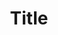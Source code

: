 ---
title: Title
description: Description
slug: 'slug-url'
published: '2022-3-16'
category: 'category'
image: 'social-image.webp'
---